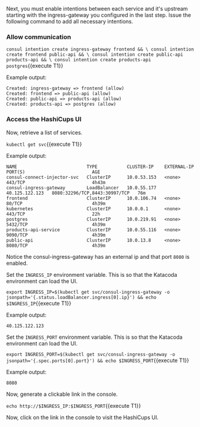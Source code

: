 Next, you must enable intentions between each service
and it's upstream starting with the ingress-gateway
you configured in the last step. Issue the following
command to add all necessary intentions.

### Allow communication 

`consul intention create ingress-gateway frontend && \
consul intention create frontend public-api && \
consul intention create public-api products-api && \
consul intention create products-api postgres`{{execute T1}}

Example output:

```plaintext
Created: ingress-gateway => frontend (allow)
Created: frontend => public-api (allow)
Created: public-api => products-api (allow)
Created: products-api => postgres (allow)
```

### Access the HashiCups UI

Now, retrieve a list of services.

`kubectl get svc`{{execute T1}}

Example output:

```plaintext
NAME                          TYPE           CLUSTER-IP    EXTERNAL-IP      PORT(S)                         AGE
consul-connect-injector-svc   ClusterIP      10.0.53.153   <none>           443/TCP                         4h43m
consul-ingress-gateway        LoadBalancer   10.0.55.177   40.125.122.123   8080:32296/TCP,8443:30997/TCP   76m
frontend                      ClusterIP      10.0.106.74   <none>           80/TCP                          4h39m
kubernetes                    ClusterIP      10.0.0.1      <none>           443/TCP                         22h
postgres                      ClusterIP      10.0.219.91   <none>           5432/TCP                        4h39m
products-api-service          ClusterIP      10.0.55.116   <none>           9090/TCP                        4h39m
public-api                    ClusterIP      10.0.13.8     <none>           8080/TCP                        4h39m
```

Notice the consul-ingress-gateway has an external ip
and that port `8080` is enabled.

Set the `INGRESS_IP` environment variable. This is so that the
Katacoda environment can load the UI.

`export INGRESS_IP=$(kubectl get svc/consul-ingress-gateway -o jsonpath='{.status.loadBalancer.ingress[0].ip}') && echo $INGRESS_IP`{{execute T1}}

Example output:

```plaintext
40.125.122.123
```

Set the `INGRESS_PORT` environment variable. This is so that the
Katacoda environment can load the UI.

`export INGRESS_PORT=$(kubectl get svc/consul-ingress-gateway -o jsonpath='{.spec.ports[0].port}') && echo $INGRESS_PORT`{{execute T1}}

Example output:

```plaintext
8080
```

Now, generate a clickable link in the console.

`echo http://$INGRESS_IP:$INGRESS_PORT`{{execute T1}}

Now, click on the link in the console to visit the HashiCups UI.
